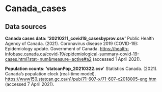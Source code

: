 # Canada_cases
## Data sources
**Canada cases data: '20210211_covid19_casesbyprov.csv'**
Public Health Agency of Canada. (2021). Coronavirus disease 2019 (COVID-19): Epidemiology update. Government of Canada. https://health-infobase.canada.ca/covid-19/epidemiological-summary-covid-19-cases.html?stat=num&measure=active#a2 (accessed 1 April 2021).

**Population counts: 'statcanPop_20210322.csv'**
Statistics Canada. (2021). Canada’s population clock (real-time model). https://www150.statcan.gc.ca/n1/pub/71-607-x/71-607-x2018005-eng.htm (accessed 7 April 2021).
